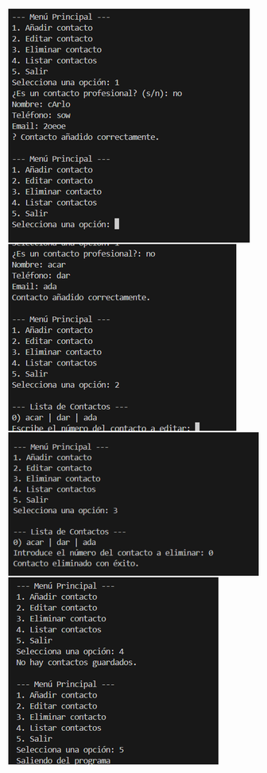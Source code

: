 ![Añadir contacto](image.png)
![Editar Contacto](image-1.png)
![Eliminar Contacto](image-2.png)
![Listar contactos y salir](image-3.png)
